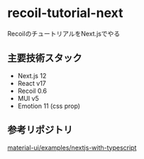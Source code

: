 # recoil-tutorial-next

RecoilのチュートリアルをNext.jsでやる

## 主要技術スタック

- Next.js 12
- React v17
- Recoil 0.6
- MUI v5
- Emotion 11 (css prop)

## 参考リポジトリ

[material-ui/examples/nextjs-with-typescript](https://github.com/mui/material-ui/tree/master/examples/nextjs-with-typescript)
